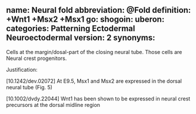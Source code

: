 name: Neural fold
abbreviation: @Fold
definition: +Wnt1 +Msx2 +Msx1
go:
shogoin: 
uberon: 
categories: Patterning Ectodermal Neuroectodermal
version: 2
synonyms:
---

Cells at the margin/dosal-part of the closing neural tube.  Those cells are Neural crest progenitors.

Justification:

[10.1242/dev.02072] At E9.5, Msx1 and Msx2 are expressed in the dorsal neural tube (Fig. 5)

[10.1002/dvdy.22044] Wnt1 has been shown to be expressed in neural crest precursors at the dorsal midline region